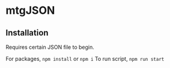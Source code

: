 # mtgJSON

## Installation

Requires certain JSON file to begin.

For packages, `npm install` or `npm i`
To run script, `npm run start`